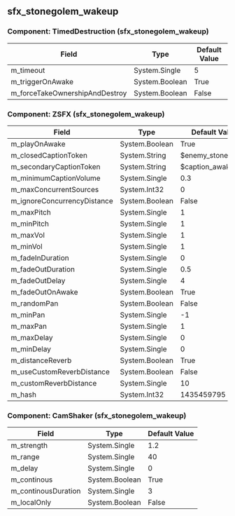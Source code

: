 ## sfx_stonegolem_wakeup

### Component: TimedDestruction (sfx_stonegolem_wakeup)

|Field|Type|Default Value|
|-----|----|-------------|
|m_timeout|System.Single|5|
|m_triggerOnAwake|System.Boolean|True|
|m_forceTakeOwnershipAndDestroy|System.Boolean|False|

### Component: ZSFX (sfx_stonegolem_wakeup)

|Field|Type|Default Value|
|-----|----|-------------|
|m_playOnAwake|System.Boolean|True|
|m_closedCaptionToken|System.String|$enemy_stonegolem|
|m_secondaryCaptionToken|System.String|$caption_awakening|
|m_minimumCaptionVolume|System.Single|0.3|
|m_maxConcurrentSources|System.Int32|0|
|m_ignoreConcurrencyDistance|System.Boolean|False|
|m_maxPitch|System.Single|1|
|m_minPitch|System.Single|1|
|m_maxVol|System.Single|1|
|m_minVol|System.Single|1|
|m_fadeInDuration|System.Single|0|
|m_fadeOutDuration|System.Single|0.5|
|m_fadeOutDelay|System.Single|4|
|m_fadeOutOnAwake|System.Boolean|True|
|m_randomPan|System.Boolean|False|
|m_minPan|System.Single|-1|
|m_maxPan|System.Single|1|
|m_maxDelay|System.Single|0|
|m_minDelay|System.Single|0|
|m_distanceReverb|System.Boolean|True|
|m_useCustomReverbDistance|System.Boolean|False|
|m_customReverbDistance|System.Single|10|
|m_hash|System.Int32|1435459795|

### Component: CamShaker (sfx_stonegolem_wakeup)

|Field|Type|Default Value|
|-----|----|-------------|
|m_strength|System.Single|1.2|
|m_range|System.Single|40|
|m_delay|System.Single|0|
|m_continous|System.Boolean|True|
|m_continousDuration|System.Single|3|
|m_localOnly|System.Boolean|False|


